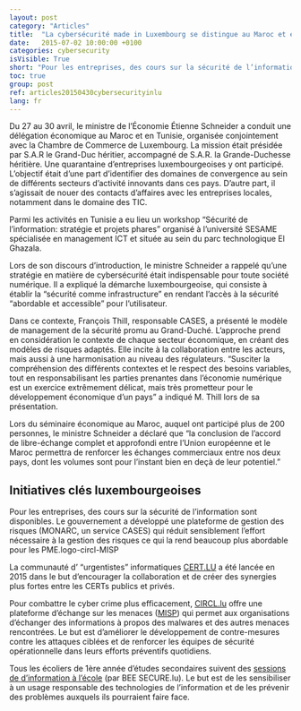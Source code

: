 ```yaml
---
layout: post
category: "Articles"
title:  "La cybersécurité made in Luxembourg se distingue au Maroc et en Tunisie"
date:   2015-07-02 10:00:00 +0100
categories: cybersecurity
isVisible: True
short: "Pour les entreprises, des cours sur la sécurité de l’information sont disponibles. Le gouvernement a développé une plateforme de gestion des risques (MONARC, un service CASES) qui réduit sensiblement l’effort nécessaire à la gestion des risques ce qui la rend beaucoup plus abordable pour les PME.logo-circl-MISP"
toc: true
group: post
ref: articles20150430cybersecurityinlu
lang: fr
---
```

Du 27 au 30 avril, le ministre de l’Économie Étienne Schneider a conduit une délégation économique au Maroc et en Tunisie, organisée conjointement avec la Chambre de Commerce de Luxembourg. La mission était présidée par S.A.R le Grand-Duc héritier, accompagné de S.A.R. la Grande-Duchesse héritière. Une quarantaine d’entreprises luxembourgeoises y ont participé. L’objectif était d’une part d’identifier des domaines de convergence au sein de différents secteurs d’activité innovants dans ces pays. D’autre part, il s’agissait de nouer des contacts d’affaires avec les entreprises locales, notamment dans le domaine des TIC.

Parmi les activités en Tunisie a eu lieu un workshop “Sécurité de l’information: stratégie et projets phares” organisé à l’université SESAME spécialisée en management ICT et située au sein du parc technologique El Ghazala.

Lors de son discours d’introduction, le ministre Schneider a rappelé qu’une stratégie en matière de cybersécurité était indispensable pour toute société numérique. Il a expliqué la démarche luxembourgeoise, qui consiste à établir la “sécurité comme infrastructure” en rendant l’accès à la sécurité “abordable et accessible” pour l’utilisateur.

Dans ce contexte, François Thill, responsable CASES, a présenté le modèle de management de la sécurité promu au Grand-Duché. L’approche prend en considération le contexte de chaque secteur économique, en créant des modèles de risques adaptés. Elle incite à la collaboration entre les acteurs, mais aussi à une harmonisation au niveau des régulateurs. “Susciter la compréhension des différents contextes et le respect des besoins variables, tout en responsabilisant les parties prenantes dans l’économie numérique est un exercice extrêmement délicat, mais très prometteur pour le développement économique d’un pays” a indiqué M. Thill lors de sa présentation.

Lors du séminaire économique au Maroc, auquel ont participé plus de 200 personnes, le ministre Schneider a déclaré que “la conclusion de l’accord de libre-échange complet et approfondi entre l’Union européenne et le Maroc permettra de renforcer les échanges commerciaux entre nos deux pays, dont les volumes sont pour l’instant bien en deçà de leur potentiel.”

## Initiatives clés luxembourgeoises

Pour les entreprises, des cours sur la sécurité de l’information sont disponibles. Le gouvernement a développé une plateforme de gestion des risques (MONARC, un service CASES) qui réduit sensiblement l’effort nécessaire à la gestion des risques ce qui la rend beaucoup plus abordable pour les PME.logo-circl-MISP

La communauté d’ “urgentistes” informatiques [CERT.LU](https://www.cert.lu/) a été lancée en 2015 dans le but d’encourager la collaboration et de créer des synergies plus fortes entre les CERTs publics et privés.

Pour combattre le cyber crime plus efficacement, [CIRCL.lu](http://www.circl.lu/) offre une plateforme d’échange sur les menaces ([MISP](https://www.misp-project.org/)) qui permet aux organisations d’échanger des informations à propos des malwares et des autres menaces rencontrées. Le but est d’améliorer le développement de contre-mesures contre les attaques ciblées et de renforcer les équipes de sécurité opérationnelle dans leurs efforts préventifs quotidiens.

Tous les écoliers de 1ère année d’études secondaires suivent des [sessions de d’information à l’école](https://www.bee-secure.lu/fr/outils/formations) (par BEE SECURE.lu). Le but est de les sensibiliser à un usage responsable des technologies de l’information et de les prévenir des problèmes auxquels ils pourraient faire face.

